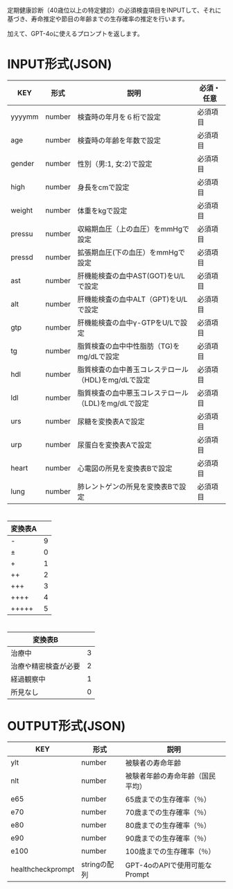定期健康診断（40歳位以上の特定健診）の必須検査項目をINPUTして、それに基づき、寿命推定や節目の年齢までの生存確率の推定を行います。

加えて、GPT-4oに使えるプロンプトを返します。


# INPUT形式(JSON)


|KEY|形式|説明|必須・任意|
|-|-|-|-|
|yyyymm|number|検査時の年月を６桁で設定|必須項目|
|age|number|検査時の年齢を年数で設定|必須項目|
|gender|number|性別（男:1, 女:2)で設定|必須項目|
|high|number|身長をcmで設定|必須項目|
|weight|number|体重をkgで設定|必須項目|
|pressu|number|収縮期血圧（上の血圧）をmmHgで設定|必須項目|
|pressd|number|拡張期血圧(下の血圧）をmmHgで設定|必須項目|
|ast|number|肝機能検査の血中AST(GOT)をU/Lで設定|必須項目|
|alt|number|肝機能検査の血中ALT（GPT)をU/Lで設定|必須項目|
|gtp|number|肝機能検査の血中γ-GTPをU/Lで設定|必須項目|
|tg|number|脂質検査の血中中性脂肪（TG)をmg/dLで設定|必須項目|
|hdl|number|脂質検査の血中善玉コレステロール（HDL)をmg/dLで設定|必須項目|
|ldl|number|脂質検査の血中悪玉コレステロール（LDL)をmg/dLで設定|必須項目|
|urs|number|尿糖を変換表Aで設定|必須項目|
|urp|number|尿蛋白を変換表Aで設定|必須項目|
|heart|number|心電図の所見を変換表Bで設定|必須項目|
|lung|number|肺レントゲンの所見を変換表Bで設定|必須項目|


#

|変換表A||
|-|-|
|-|9|
|±|0|
|+|1|
|++|2|
|+++|3|
|++++|4|
|+++++|5|

#

|変換表B||
|-|-|
|治療中|3|
|治療や精密検査が必要|2|
|経過観察中|1|
|所見なし|0|



# OUTPUT形式(JSON)

|KEY|形式|説明|
|-|-|-|
|ylt|number|被験者の寿命年齢|
|nlt|number|被験者年齢の寿命年齢（国民平均）|
|e65|number|65歳までの生存確率（％）|
|e70|number|70歳までの生存確率（％）|
|e80|number|80歳までの生存確率（％）|
|e90|number|90歳までの生存確率（％）|
|e100|number|100歳までの生存確率（％）|
|healthcheckprompt|stringの配列|GPT-4oのAPIで使用可能なPrompt|
